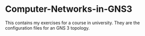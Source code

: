 # Computer-Networks-in-GNS3
This contains my exercises for a course in university. They are the configuration files for an GNS 3 topology. 

